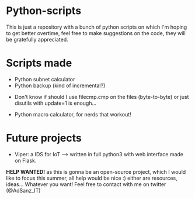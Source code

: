 # Python-scripts
This is just a repository with a bunch of python scripts on which I'm hoping to get better overtime, feel free to make suggestions on the code, they will be gratefully appreciated.

# Scripts made
* Python subnet calculator
* Python backup (kind of incremental?)
 - Don't know if should I use filecmp.cmp on the files (byte-to-byte) or just disutils with update=1 is enough...
* Python macro calculator, for nerds that workout!

# Future projects
* Viper: a IDS for IoT --> written in full python3 with web interface made on Flask.

**HELP WANTED!** as this is gonna be an open-source project, which I would like to focus this summer, all help would be nice :) either are resources, ideas... Whatever you want! Feel free to contact with me on twitter (@AdSanz_IT)

